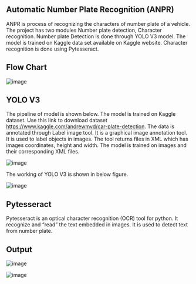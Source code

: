 ## Automatic Number Plate Recognition (ANPR)

ANPR is process of recognizing the characters of number plate of a vehicle. The project has two modules Number plate detection, Character recognition. Number plate Detection is done through YOLO V3 model. The model is trained on Kaggle data set available on Kaggle website. Character recognition is done using Pytesseract.

## Flow Chart

![image](https://user-images.githubusercontent.com/69388951/107684339-7c50ec00-6cc4-11eb-9614-a19d80c25a44.png)

## YOLO V3


The pipeline of model is shown below. The model is trained on Kaggle dataset. Use this link to download dataset https://www.kaggle.com/andrewmvd/car-plate-detection. The data is annotated through Label image tool. It is a graphical image annotation tool. It is used to label objects in images. The tool returns files in XML which has images coordinates, height and width.  The model is trained on images and their corresponding XML files. 

![image](https://user-images.githubusercontent.com/69388951/107684645-d5b91b00-6cc4-11eb-994e-37141aef83f6.png)




The working of YOLO V3 is shown in below figure. 

![image](https://user-images.githubusercontent.com/69388951/107684676-e073b000-6cc4-11eb-8c80-9bb1a3fa4974.png)


## Pytesseract

Pytesseract is an optical character recognition (OCR) tool for python. It recognize and “read” the text embedded in images. It is used to detect text from number plate.

## Output


![image](https://user-images.githubusercontent.com/69388951/107685126-7576a900-6cc5-11eb-8f7c-5018ba58d170.png)



![image](https://user-images.githubusercontent.com/69388951/107685152-7b6c8a00-6cc5-11eb-9b8d-5e352687ae6d.png)
